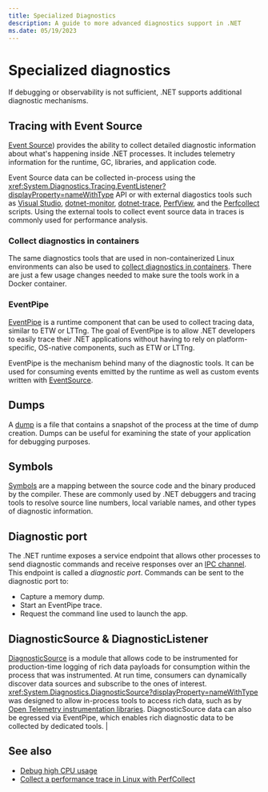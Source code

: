 ```yaml
---
title: Specialized Diagnostics
description: A guide to more advanced diagnostics support in .NET
ms.date: 05/19/2023
---
```

# Specialized diagnostics

If debugging or observability is not sufficient, .NET supports additional diagnostic mechanisms.

## Tracing with Event Source

[Event Source](./eventsource.md)) provides the ability to collect detailed diagnostic information about what's happening inside .NET processes. It includes telemetry information for the runtime, GC, libraries, and application code.

Event Source data can be collected in-process using the <xref:System.Diagnostics.Tracing.EventListener?displayProperty=nameWithType> API or with external diagostics tools such as [Visual Studio](/visualstudio/profiling), [dotnet-monitor](./dotnet-monitor.md), [dotnet-trace](./dotnet-trace.md), [PerfView](https://github.com/microsoft/perfview), and the [Perfcollect](./trace-perfcollect-lttng.md) scripts. Using the external tools to collect event source data in traces is commonly used for performance analysis.

### Collect diagnostics in containers

The same diagnostics tools that are used in non-containerized Linux environments can also be used to [collect diagnostics in containers](diagnostics-in-containers.md). There are just a few usage changes needed to make sure the tools work in a Docker container.

### EventPipe

[EventPipe](./eventpipe.md) is a runtime component that can be used to collect tracing data, similar to ETW or LTTng. The goal of EventPipe is to allow .NET developers to easily trace their .NET applications without having to rely on platform-specific, OS-native components, such as ETW or LTTng.

EventPipe is the mechanism behind many of the diagnostic tools. It can be used for consuming events emitted by the runtime as well as custom events written with [EventSource](xref:System.Diagnostics.Tracing.EventSource).

## Dumps

A [dump](./dumps.md) is a file that contains a snapshot of the process at the time of dump creation. Dumps can be useful for examining the state of your application for debugging purposes.

## Symbols

[Symbols](./symbols.md) are a mapping between the source code and the binary produced by the compiler. These are commonly used by .NET debuggers and tracing tools to resolve source line numbers, local variable names, and other types of diagnostic information.

## Diagnostic port

The .NET runtime exposes a service endpoint that allows other processes to send diagnostic commands and receive responses over an [IPC channel](https://en.wikipedia.org/wiki/Inter-process_communication). This endpoint is called a *diagnostic port*. Commands can be sent to the diagnostic port to:

- Capture a memory dump.
- Start an EventPipe trace.
- Request the command line used to launch the app.

## DiagnosticSource & DiagnosticListener

[DiagnosticSource](./diagnosticsource-diagnosticlistener.md) is a module that allows code to be instrumented for production-time logging of rich data payloads for consumption within the process that was instrumented. At run time, consumers can dynamically discover data sources and subscribe to the ones of interest. <xref:System.Diagnostics.DiagnosticSource?displayProperty=nameWithType> was designed to allow in-process tools to access rich data, such as by [Open Telemetry instrumentation libraries](https://github.com/open-telemetry/opentelemetry-dotnet/blob/main/src/OpenTelemetry.Instrumentation.AspNetCore/README.md). DiagnosticSource data can also be egressed via EventPipe, which enables rich diagnostic data to be collected by dedicated tools. |

## See also

- [Debug high CPU usage](./debug-highcpu.md)
- [Collect a performance trace in Linux with PerfCollect](./trace-perfcollect-lttng.md)
